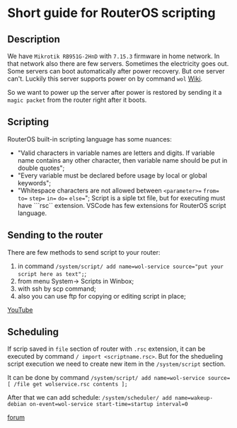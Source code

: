 # Short guide for RouterOS scripting

## Description

We have ```Mikrotik RB951G-2HnD``` with ```7.15.3``` firmware in home network.
In that network also there are few servers.
Sometimes the electricity goes out.
Some servers can boot automatically after power recovery.
But one server can't.
Luckily this server supports power on by command ```wol``` [Wiki](https://en.wikipedia.org/wiki/Wake-on-LAN).

So we want to power up the server after power is restored by sending it a ```magic packet``` from the router right after it boots.

## Scripting

RouterOS built-in scripting language has some nuances:

- "Valid characters in variable names are letters and digits. If variable name contains any other character, then variable name should be put in double quotes";
- "Every variable must be declared before usage by local or global keywords";
- "Whitespace characters are not allowed
    between ```<parameter>=``` ```from=``` ```to=``` ```step=``` ```in=``` ```do=``` ```else=```";
Script is a siple txt file, but for executing must have ```rsc`` extension.
VSCode has few extensions for RouterOS script language.

## Sending to the router

There are few methods to send script to your router:

1) in command ```/system/script/ add name=wol-service source="put your script here as text";```;
2) from menu System-> Scripts in Winbox;
3) with ssh by scp command;
4) also you can use ftp for copying or editing script in place;

[YouTube](https://www.youtube.com/watch?v=IQiN39NQWnA)

## Scheduling

If scrip saved in ```file``` section of router with ```.rsc``` extension, it can be executed by command ```/ import <scriptname.rsc>```.
But for the shedueling script execution we need to create new item in the ```/system/script``` section.

It can be done by command ```/system/script/ add name=wol-service source=[ /file get wolservice.rsc contents ];```

After that we can add schedule:
```/system/scheduler/ add name=wakeup-debian on-event=wol-service start-time=startup interval=0```

[forum](https://forum.mikrotik.com/viewtopic.php?t=45274)

